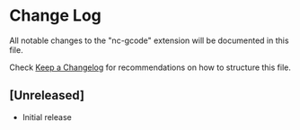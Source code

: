 # Change Log
All notable changes to the "nc-gcode" extension will be documented in this file.

Check [Keep a Changelog](http://keepachangelog.com/) for recommendations on how to structure this file.

## [Unreleased]
- Initial release
